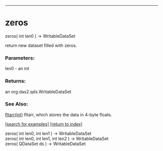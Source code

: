 ***
<a name="zeros"></a>
# zeros
zeros( int len0 ) &rarr; WritableDataSet

return new dataset filled with zeros.

### Parameters:
len0 - an int

### Returns:
an org.das2.qds.WritableDataSet

### See Also:
<a href='Ops_f.md#fltarr'>fltarr(int)</a> fltarr, which stores the data in 4-byte floats.<br>

<a href="https://github.com/autoplot/dev/search?q=zeros&unscoped_q=zeros">[search for examples]</a>
<a href="https://github.com/autoplot/documentation/blob/master/javadoc/index-all.md">[return to index]</a>

zeros( int len0, int len1 ) &rarr; WritableDataSet<br>
zeros( int len0, int len1, int len2 ) &rarr; WritableDataSet<br>
zeros( QDataSet ds ) &rarr; WritableDataSet<br>
